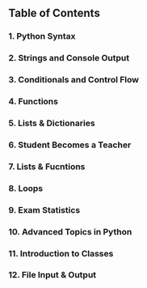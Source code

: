 ## Table of Contents

### 1. Python Syntax

### 2. Strings and Console Output

### 3. Conditionals and Control Flow

### 4. Functions

### 5. Lists & Dictionaries

### 6. Student Becomes a Teacher

### 7. Lists & Fucntions

### 8. Loops

### 9. Exam Statistics

### 10. Advanced Topics in Python

### 11. Introduction to Classes

### 12. File Input & Output
